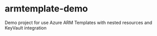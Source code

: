 # armtemplate-demo
Demo project for use Azure ARM Templates with nested resources and KeyVault integration
